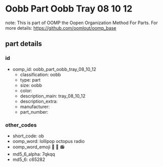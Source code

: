 # Oobb Part Oobb Tray 08 10 12  

note: This is part of OOMP the Oopen Organization Method For Parts. For more details: https://github.com/oomlout/oomp_base

##  part details





### id
* oomp_id: oobb_part_oobb_tray_08_10_12
  * classification: oobb
  * type: part
  * size: oobb
  * color: 
  * description_main: tray_08_10_12
  * description_extra: 
  * manufacturer: 
  * part_number: 

### other_codes
* short_code: ob
* oomp_word: lollipop octopus radio
* oomp_word_emoji :lollipop: :octopus: :radio:
* md5_6_alpha: 7qkqq
* md5_6: c65282